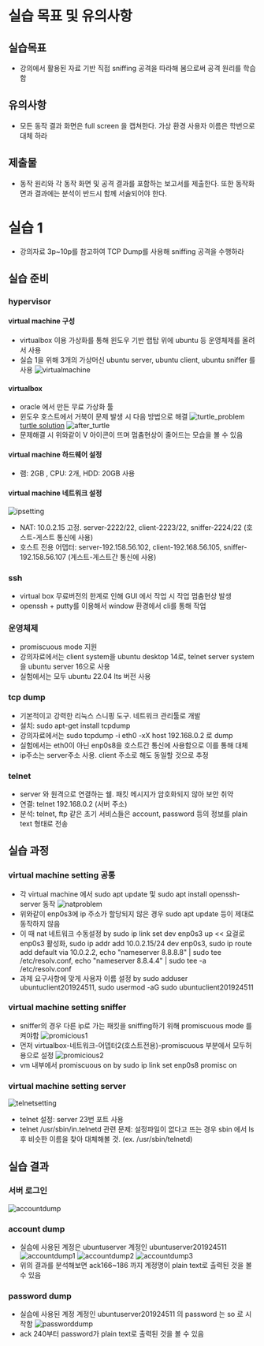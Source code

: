 # 실습 목표 및 유의사항

## 실습목표
- 강의에서 활용된 자료 기반 직접 sniffing 공격을 따라해 봄으로써 공격 원리를 학습함

## 유의사항
- 모든 동작 결과 화면은 full screen 을 캡쳐한다. 가상 환경 사용자 이름은 학번으로 대체 하라

## 제출물
- 동작 원리와 각 동작 화면 및 공격 결과를 포함하는 보고서를 제출한다. 또한 동작화면과 결과에는 분석이 반드시 함께 서술되어야 한다.

# 실습 1
- 강의자료 3p~10p를 참고하여 TCP Dump를 사용해 sniffing 공격을 수행하라

## 실습 준비
### hypervisor 
#### virtual machine 구성
- virtualbox 이용 가상화를 통해 윈도우 기반 랩탑 위에 ubuntu 등 운영체제를 올려서 사용
- 실습 1을 위해 3개의 가상머신 ubuntu server, ubuntu client, ubuntu sniffer 를 사용
![virtualmachine](https://github.com/jiwoong5/network_security/blob/main/assignment1/src/virtualmachine.png)

#### virtualbox
- oracle 에서 만든 무료 가상화 툴
- 윈도우 호스트에서 거북이 문제 발생 시 다음 방법으로 해결
![turtle_problem](https://github.com/jiwoong5/network_security/blob/main/assignment1/src/turtle.png)
[turtle solution](https://learn.microsoft.com/en-us/troubleshoot/windows-client/application-management/virtualization-apps-not-work-with-hyper-v)
![after_turtle](https://github.com/jiwoong5/network_security/blob/main/assignment1/src/noturtle.png)
- 문제해결 시 위와같이 V 아이콘이 뜨며 멈춤현상이 줄어드는 모습을 볼 수 있음

#### virtual machine 하드웨어 설정
- 램: 2GB , CPU: 2개, HDD: 20GB 사용

#### virtual machine 네트워크 설정
![ipsetting](https://github.com/jiwoong5/network_security/blob/main/assignment1/src/ipsetting.png)
- NAT: 10.0.2.15 고정. server-2222/22, client-2223/22, sniffer-2224/22 (호스트-게스트 통신에 사용)
- 호스트 전용 어뎁터: server-192.158.56.102, client-192.168.56.105, sniffer-192.158.56.107 (게스트-게스트간 통신에 사용)

### ssh
- virtual box 무료버전의 한계로 인해 GUI 에서 작업 시 작업 멈춤현상 발생
- openssh + putty를 이용해서 window 환경에서 cli를 통해 작업

### 운영체제
- promiscuous mode 지원
- 강의자료에서는 client system을 ubuntu desktop 14로, telnet server system을 ubuntu server 16으로 사용
- 실험에서는 모두 ubuntu 22.04 lts 버전 사용

### tcp dump
- 기본적이고 강력한 리눅스 스니핑 도구. 네트워크 관리툴로 개발
- 설치: sudo apt-get install tcpdump
- 강의자료에서는 sudo tcpdump -i eth0 -xX host 192.168.0.2 로 dump
- 실험에서는 eth0이 아닌 enp0s8을 호스트간 통신에 사용함으로 이를 통해 대체
- ip주소는 server주소 사용. client 주소로 해도 동일할 것으로 추정

### telnet
- server 와 원격으로 연결하는 쉘. 패킷 메시지가 암호화되지 않아 보안 취약
- 연결: telnet 192.168.0.2 (서버 주소)
- 분석: telnet, ftp 같은 초기 서비스들은 account, password 등의 정보를 plain text 형태로 전송

## 실습 과정
### virtual machine setting 공통
- 각 virtual machine 에서 sudo apt update 및 sudo apt install openssh-server 동작
![natproblem](https://github.com/jiwoong5/network_security/blob/main/assignment1/src/natproblem.png)
- 위와같이 enp0s3에 ip 주소가 할당되지 않은 경우 sudo apt update 등이 제대로 동작하지 않음
- 이 때 nat 네트워크 수동설정 by sudo ip link set dev enp0s3 up << 요걸로 enp0s3 활성화, sudo ip addr add 10.0.2.15/24 dev enp0s3, sudo ip route add default via 10.0.2.2, echo "nameserver 8.8.8.8" | sudo tee /etc/resolv.conf, echo "nameserver 8.8.4.4" | sudo tee -a /etc/resolv.conf
- 과제 요구사항에 맞게 사용자 이름 설정 by sudo adduser ubuntuclient201924511, sudo usermod -aG sudo ubuntuclient201924511

### virtual machine setting sniffer
- sniffer의 경우 다른 ip로 가는 패킷을 sniffing하기 위해 promiscuous mode 를 켜야함
![promicious1](https://github.com/jiwoong5/network_security/blob/main/assignment1/src/promiscuousmode.png)
- 먼저 virtualbox-네트워크-어뎁터2(호스트전용)-promiscuous 부분에서 모두허용으로 설정
![promicious2](https://github.com/jiwoong5/network_security/blob/main/assignment1/src/promiscuousmode2.png)
- vm 내부에서 promiscuous on by sudo ip link set enp0s8 promisc on

### virtual machine setting server
![telnetsetting](https://github.com/jiwoong5/network_security/blob/main/assignment1/src/telnet_setting.png)
- telnet 설정: server 23번 포트 사용
- telnet /usr/sbin/in.telnetd 관련 문제: 설정파일이 없다고 뜨는 경우 sbin 에서 ls 후 비슷한 이름을 찾아 대체해볼 것. (ex. /usr/sbin/telnetd)

## 실습 결과
### 서버 로그인 
![accountdump](https://github.com/jiwoong5/network_security/blob/main/assignment1/src/accountdump.png)

### account dump
- 실습에 사용된 계정은 ubuntuserver 계정인 ubuntuserver201924511
![accountdump1](https://github.com/jiwoong5/network_security/blob/main/assignment1/src/accountdump1.png)
![accountdump2](https://github.com/jiwoong5/network_security/blob/main/assignment1/src/accountdump2.png)
![accountdump3](https://github.com/jiwoong5/network_security/blob/main/assignment1/src/accountdump3.png)
- 위의 결과를 분석해보면 ack166~186 까지 계정명이 plain text로 출력된 것을 볼 수 있음

### password dump
- 실습에 사용된 계정 계정인 ubuntuserver201924511 의 password 는 so 로 시작함
![passworddump](https://github.com/jiwoong5/network_security/blob/main/assignment1/src/passworddump.png)
- ack 240부터 password가 plain text로 출력된 것을 볼 수 있음
